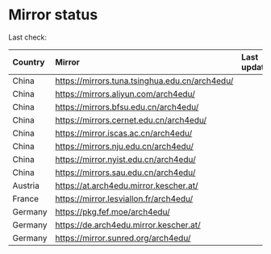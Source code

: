 <script src="./time.js"></script>
# Mirror status
Last check: <script type="text/javascript">localize(1731428897.4151733);</script>

|Country|Mirror|Last update|
|:------|:-----|:----------|
|China|https://mirrors.tuna.tsinghua.edu.cn/arch4edu/|<script type="text/javascript">localize(1731393625);</script>|
|China|https://mirrors.aliyun.com/arch4edu/|<script type="text/javascript">localize(1731393625);</script>|
|China|https://mirrors.bfsu.edu.cn/arch4edu/|<script type="text/javascript">localize(1731393625);</script>|
|China|https://mirrors.cernet.edu.cn/arch4edu/|<script type="text/javascript">localize(1731393625);</script>|
|China|https://mirror.iscas.ac.cn/arch4edu/|<script type="text/javascript">localize(1731393625);</script>|
|China|https://mirrors.nju.edu.cn/arch4edu/|<script type="text/javascript">localize(1731310559);</script>|
|China|https://mirror.nyist.edu.cn/arch4edu/|<script type="text/javascript">localize(1731350399);</script>|
|China|https://mirrors.sau.edu.cn/arch4edu/|<script type="text/javascript">localize(1729319991);</script>|
|Austria|https://at.arch4edu.mirror.kescher.at/|<script type="text/javascript">localize(1731393625);</script>|
|France|https://mirror.lesviallon.fr/arch4edu/|<script type="text/javascript">localize(1731393625);</script>|
|Germany|https://pkg.fef.moe/arch4edu/|<script type="text/javascript">localize(1731393625);</script>|
|Germany|https://de.arch4edu.mirror.kescher.at/|<script type="text/javascript">localize(1731393625);</script>|
|Germany|https://mirror.sunred.org/arch4edu/|<script type="text/javascript">localize(1731393625);</script>|

<script src="./tablefilter/tablefilter.js"></script>
<script src="./table.js"></script>